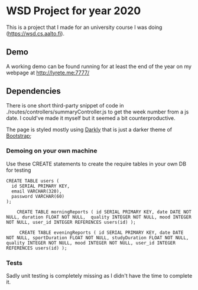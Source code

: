 # WSD Project for year 2020

This is a project that I made for an university course I was doing (https://wsd.cs.aalto.fi).

## Demo

A working demo can be found running for at least the end of the year on my webpage at http://lyrete.me:7777/

## Dependencies

There is one short third-party snippet of code in ./routes/controllers/summaryController.js to get the week number from a js date. I could've made it myself but it seemed a bit counterproductive.

The page is styled mostly using [Darkly](https://bootswatch.com/darkly/) that is just a darker theme of [Bootstrap](https://getbootstrap.com/);

### Demoing on your own machine

Use these CREATE statements to create the require tables in your own DB for testing

```
CREATE TABLE users (
  id SERIAL PRIMARY KEY,
  email VARCHAR(320),
  password VARCHAR(60)
);
```
`    CREATE TABLE morningReports (
        id SERIAL PRIMARY KEY,
        date DATE NOT NULL,
        duration FLOAT NOT NULL, 
        quality INTEGER NOT NULL,
        mood INTEGER NOT NULL,
        user_id INTEGER REFERENCES users(id)
      );`

`     CREATE TABLE eveningReports (
        id SERIAL PRIMARY KEY,
        date DATE NOT NULL,
        sportDuration FLOAT NOT NULL,
        studyDuration FLOAT NOT NULL,  
        quality INTEGER NOT NULL,
        mood INTEGER NOT NULL,
        user_id INTEGER REFERENCES users(id)
      );`

### Tests

Sadly unit testing is completely missing as I didn't have the time to complete it.
